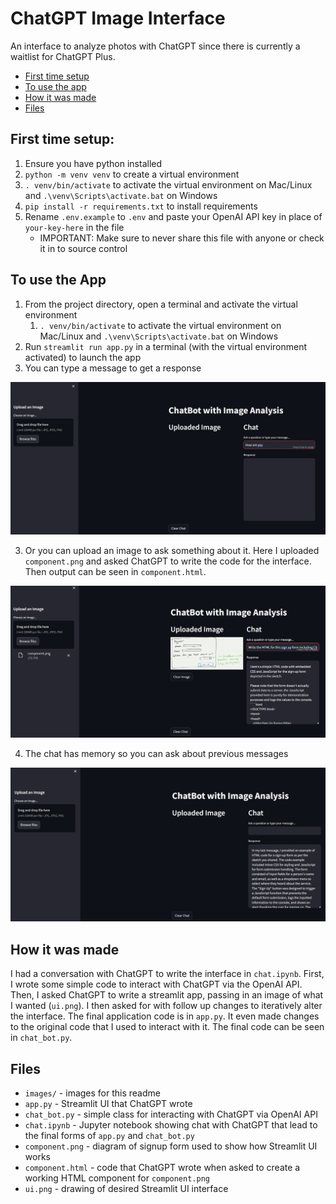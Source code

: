 # ChatGPT Image Interface

An interface to analyze photos with ChatGPT since there is currently a waitlist for ChatGPT Plus.

- [First time setup](#first-time-setup)
- [To use the app](#to-use-the-app)
- [How it was made](#how-it-was-made)
- [Files](#files)

## First time setup:

1. Ensure you have python installed
2. `python -m venv venv` to create a virtual environment
3. `. venv/bin/activate` to activate the virtual environment on Mac/Linux and `.\venv\Scripts\activate.bat` on Windows
4. `pip install -r requirements.txt` to install requirements
5. Rename `.env.example` to `.env` and paste your OpenAI API key in place of `your-key-here` in the file
    - IMPORTANT: Make sure to never share this file with anyone or check it in to source control

## To use the App
1. From the project directory, open a terminal and activate the virtual environment
    1. `. venv/bin/activate` to activate the virtual environment on Mac/Linux and `.\venv\Scripts\activate.bat` on Windows
1. Run `streamlit run app.py` in a terminal (with the virtual environment activated) to launch the app
2. You can type a message to get a response

![Text chat only](./images/text-chat.png)

3. Or you can upload an image to ask something about it. Here I uploaded `component.png` and asked ChatGPT to write the code for the interface. Then output can be seen in `component.html`.

![Uploading image to ChatGPT](./images/with-image.png)

4. The chat has memory so you can ask about previous messages

![Chat has memory](./images/memory.png)

## How it was made

I had a conversation with ChatGPT to write the interface in `chat.ipynb`. First, I wrote some simple code to interact with ChatGPT via the OpenAI API. Then, I asked ChatGPT to write a streamlit app, passing in an image of what I wanted (`ui.png`). I then asked for with follow up changes to iteratively alter the interface. The final application code is in `app.py`. It even made changes to the original code that I used to interact with it. The final code can be seen in `chat_bot.py`. 

## Files

- `images/` - images for this readme
- `app.py` - Streamlit UI that ChatGPT wrote
- `chat_bot.py` - simple class for interacting with ChatGPT via OpenAI API
- `chat.ipynb` - Jupyter notebook showing chat with ChatGPT that lead to the final forms of `app.py` and `chat_bot.py`
- `component.png` - diagram of signup form used to show how Streamlit UI works
- `component.html` - code that ChatGPT wrote when asked to create a working HTML component for `component.png`
- `ui.png` - drawing of desired Streamlit UI interface